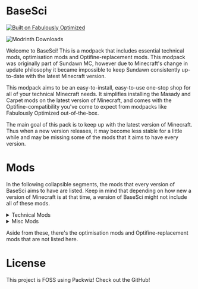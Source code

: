 # BaseSci

[![Built on Fabulously Optimized](https://cdn.jsdelivr.net/npm/@intergrav/devins-badges@3/assets/cozy/built-with/fabulously-optimized_64h.png)](https://download.fo)

![Modrinth Downloads](https://img.shields.io/modrinth/dt/W7qkr930)

Welcome to BaseSci! This is a modpack that includes essential technical mods,
optimisation mods and Optifine-replacement mods. This modpack was originally
part of Sundawn MC, however due to Minecraft's change in update philosophy it
became impossible to keep Sundawn consistently up-to-date with the latest
Minecraft version.

This modpack aims to be an easy-to-install, easy-to-use one-stop shop for all
of your technical Minecraft needs. It simplifies installing the Masady and
Carpet mods on the latest version of Minecraft, and comes with the
Optifine-compatibility you've come to expect from modpacks like Fabulously
Optimized out-of-the-box.

The main goal of this pack is to keep up with the latest version of Minecraft.
Thus when a new version releases, it may become less stable for a little while
and may be missing some of the mods that it aims to have every version.

# Mods

In the following collapsible segments, the mods that every version of BaseSci
aims to have are listed. Keep in mind that depending on how new a version of
Minecraft is at that time, a version of BaseSci might not include all of these
mods.

<details>
<summary>Technical Mods</summary>

- Carpet
- Carpet Extra
- Carpet TIS Addition
- Litematica
- Litematica Printer
- Litematica Server Paster
- Syncmatica
- MiniHUD
- Tweakeroo
- Tweakermore
- Item Scroller
- Inventory Profiles Next
- G4mespeed
- Redstone Multimeter
- Redstone Tweaks (with ResPackOpts)
- Axiom
- BetterF3
- Extreme Sound Muffler
- CommandKeys
- Auto lectern
- NBT Autocomplete
- ReplayMod
- Peek
- Spark
- WorldEdit
- Xaeros Minimap & Worldmap

</details>

<details>
<summary>Misc Mods</summary>

- Bobby
- Simple Voice Chat
- Camera Utils
- E4mc

</details>

Aside from these, there's the optimisation mods and Optifine-replacement mods
that are not listed here.

# License

This project is FOSS using Packwiz! Check out the GitHub!

